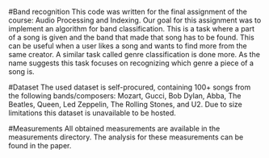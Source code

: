 #Band recognition
This code was written for the final assignment of the course: Audio Processing and Indexing. Our goal for this assignment was to implement an algorithm for band classification. This is a task where a part of a song is given and the band that made that song has to be found. This can be useful when a user likes a song and wants to find more from the same creator. A similar task called genre classification is done more. As the name suggests this task focuses on recognizing which genre a piece of a song is.

#Dataset
The used dataset is self-procured, containing 100+ songs from the following bands/composers: Mozart, Gucci, Bob Dylan, Abba, The Beatles, Queen, Led Zeppelin, The Rolling Stones, and U2. Due to size limitations this dataset is unavailable to be hosted.

#Measurements
All obtained measurements are available in the measurements directory. The analysis for these measurements can be found in the paper.

